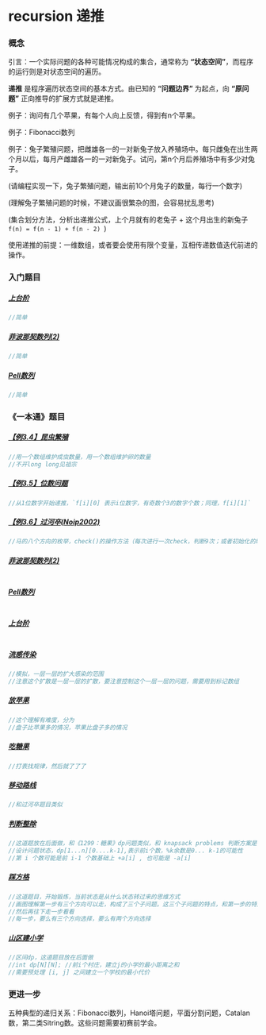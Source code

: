 # recursion 递推

### 概念

引言：一个实际问题的各种可能情况构成的集合，通常称为 **“状态空间”**，而程序的运行则是对状态空间的遍历。

**递推** 是程序遍历状态空间的基本方式。由已知的 **“问题边界”** 为起点，向 **“原问题”** 正向推导的扩展方式就是递推。

例子：询问有几个苹果，有每个人向上反馈，得到有n个苹果。

例子：Fibonacci数列

例子：兔子繁殖问题，把雌雄各一的一对新兔子放入养殖场中。每只雌兔在出生两个月以后，每月产雌雄各一的一对新兔子。试问，第n个月后养殖场中有多少对兔子。

(请编程实现一下，兔子繁殖问题，输出前10个月兔子的数量，每行一个数字)

(理解兔子繁殖问题的时候，不建议画很繁杂的图，会容易扰乱思考)

(集合划分方法，分析出递推公式，上个月就有的老兔子 + 这个月出生的新兔子`f(n) = f(n - 1) + f(n - 2) `)

使用递推的前提：一维数组，或者要会使用有限个变量，互相传递数值迭代前进的操作。



### 入门题目

##### [上台阶](http://ybt.ssoier.cn:8088/problem_show.php?pid=1190)

```cpp
//简单
```

##### [菲波那契数列(2)](http://ybt.ssoier.cn:8088/problem_show.php?pid=1188)

```cpp
//简单
```

##### [Pell数列](http://ybt.ssoier.cn:8088/problem_show.php?pid=1189)

```cpp
//简单
```



### 《一本通》题目

##### [【例3.4】昆虫繁殖](http://ybt.ssoier.cn:8088/problem_show.php?pid=1312)

```cpp
//用一个数组维护成虫数量，用一个数组维护卵的数量
//不开long long见祖宗
```

##### [【例3.5】位数问题](http://ybt.ssoier.cn:8088/problem_show.php?pid=1313)

```cpp
//从1位数字开始递推，`f[i][0] 表示i位数字，有奇数个3的数字个数；同理，f[i][1]`
```

##### [【例3.6】过河卒(Noip2002)](http://ybt.ssoier.cn:8088/problem_show.php?pid=1314)

```cpp
//马的八个方向的枚举，check()的操作方法（每次进行一次check，判断9次；或者初始化的时候，设置好非法的点，后面递推的时候，避开非法的点），要注意LL
```

##### [菲波那契数列(2)](http://ybt.ssoier.cn:8088/problem_show.php?pid=1188)

```cpp

```

##### [Pell数列](http://ybt.ssoier.cn:8088/problem_show.php?pid=1189)

```cpp

```

##### [上台阶](http://ybt.ssoier.cn:8088/problem_show.php?pid=1190)

```cpp

```

##### [流感传染](http://ybt.ssoier.cn:8088/problem_show.php?pid=1191)

```cpp
//模拟，一层一层的扩大感染的范围
//注意这个扩散是一层一层的扩散，要注意控制这个一层一层的问题，需要用到标记数组
```

##### [ 放苹果](http://ybt.ssoier.cn:8088/problem_show.php?pid=1192)

```cpp
//这个理解有难度，分为
//盘子比苹果多的情况，苹果比盘子多的情况
```

##### [ 吃糖果](http://ybt.ssoier.cn:8088/problem_show.php?pid=1193)

```cpp
//打表找规律，然后就了了了
```

##### [移动路线](http://ybt.ssoier.cn:8088/problem_show.php?pid=1194)

```cpp
//和过河卒题目类似
```

##### [判断整除](http://ybt.ssoier.cn:8088/problem_show.php?pid=1195)

```cpp
//这道题放在后面做，和《1299：糖果》dp问题类似，和 knapsack problems 判断方案是否可行也类似
//设计问题状态，dp[1...n][0....k-1],表示前i个数，%k余数是0... k-1的可能性
//第 i 个数可能是前 i-1 个数基础上 +a[i] , 也可能是 -a[i]
```

##### [踩方格](http://ybt.ssoier.cn:8088/problem_show.php?pid=1196)

```cpp
//这道题目，开始锻炼，当前状态是从什么状态转过来的思维方式
//画图理解第一步有三个方向可以走，构成了三个子问题。这三个子问题的特点，和第一步的特点进行对比
//然后再往下走一步看看
//每一步，要么有三个方向选择，要么有两个方向选择
```

##### [山区建小学](http://ybt.ssoier.cn:8088/problem_show.php?pid=1197)

```cpp
//区间dp，这道题目放在后面做
//int dp[N][N]; //前i个村庄，建立j的小学的最小距离之和
//需要预处理 [i, j] 之间建立一个学校的最小代价
```



### 更进一步

五种典型的递归关系：Fibonacci数列，Hanoi塔问题，平面分割问题，Catalan数，第二类Sitring数。这些问题需要初赛前学会。